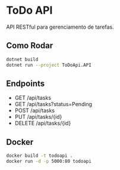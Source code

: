 # ToDo API

API RESTful para gerenciamento de tarefas.

## Como Rodar

```bash
dotnet build
dotnet run --project ToDoApi.API
```

## Endpoints

- GET /api/tasks
- GET /api/tasks?status=Pending
- POST /api/tasks
- PUT /api/tasks/{id}
- DELETE /api/tasks/{id}

## Docker

```bash
docker build -t todoapi .
docker run -d -p 5000:80 todoapi
```
